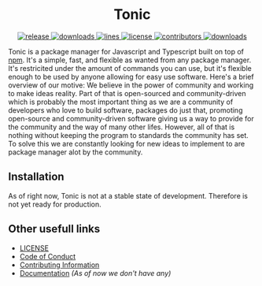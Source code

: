 <h1 align="center"> Tonic </h1>

<p align="center">
    <!-- release -->
    <a href="https://github.com/risphs/tonic/releases/latest" target="_blank">
        <img src="https://img.shields.io/github/v/release/risphs/tonic?color=informational&include_prereleases&label=release&logo=github&logoColor=white" alt="release">
    </a>
    <!-- downloads -->
    <a href="https://github.com/risphs/tonic/releases" target="_blank">
        <img src="https://img.shields.io/github/downloads/risphs/tonic/total?logo=GitHub&color=informational" alt="downloads">
    </a>
    <!-- lines -->
    <a href="https://github.com/risphs/tonic/graphs/code-frequency" target="_blank">
        <img src="https://img.shields.io/tokei/lines/github/risphs/tonic?label=lines&color=informational&logo=GitHub" alt="lines">
    </a>
    <!-- license -->
    <a href="https://github.com/risphs/tonic/blob/master/LICENSE" target="_blank">
        <img src="https://img.shields.io/badge/license-MIT License-informational" alt="license">
    </a>
    <!-- contributors -->
    <a href="https://github.com/risphs/tonic/graphs/contributors" target="_blank">
        <img src="https://img.shields.io/github/contributors/risphs/tonic?color=informational&logo=GitHub" alt="contributors">
    </a>
    <!-- downloads -->
    <a href="https://github.com/risphs/tonic/releases" target="_blank">
        <img src="https://img.shields.io/github/downloads/risphs/tonic/total?label=downloads&color=informational&logo=GitHub" alt="downloads">
    </a>
</p>

Tonic is a package manager for Javascript and Typescript built on top of [npm](https://www.npmjs.com/). It's a simple, fast, and flexible as wanted from any package manager. It's restricited under the amount of commands you can use, but it's flexible enough to be used by anyone allowing for easy use software. Here's a brief overview of our motive:
We believe in the power of community and working to make ideas reality. Part of that is open-sourced and community-driven which is probably the most important thing as we are a community of developers who love to build software, packages do just that, promoting open-source and community-driven software giving us a way to provide for the community and the way of many other lifes. However, all of that is nothing without keeping the program to standards the community has set. To solve this we are constantly looking for new ideas to implement to are package manager alot by the community.

## Installation
As of right now, Tonic is not at a stable state of development. Therefore is not yet ready for production.

## Other usefull links
- [LICENSE](https://github.com/risphs/tonic/blob/master/LICENSE)
- [Code of Conduct](https://github.com/risphs/tonic/blob/master/CODE_OF_CONDUCT.md)
- [Contributing Information](https://github.com/risphs/tonic/blob/master/CONTRIBUTING.md)
- [Documentation](https://github.com/risphs/tonic/tree/master/docs) *\(As of now we don't have any\)*